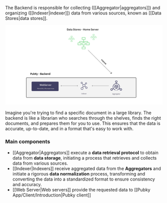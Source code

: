 The Backend is responsible for collecting ([[Aggregator|aggregators]]) and organizing ([[Indexer|indexer]]) data from various sources, known as [[Data Stores|data stores]].

![backend](../../images/pubky-backend.png)

Imagine you're trying to find a specific document in a large library. The backend is like a librarian who searches through the shelves, finds the right documents, and prepares them for you to use. This ensures that the data is accurate, up-to-date, and in a format that's easy to work with.

### Main components

- [[Aggregator|Aggregators]] execute a **data retrieval protocol** to obtain data from **data storage**, initiating a process that retrieves and collects data from various sources.
- [[Indexer|Indexers]] receive aggregated data from the **Aggregators** and initiate a rigorous **data normalization** process, transforming and converting the data into a standardized format to ensure consistency and accuracy.
- [[Web Server|Web servers]] provide the requested data to [[Pubky App/Client/Introduction|Pubky client]]
